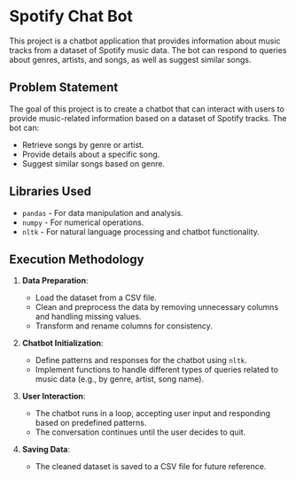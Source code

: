 # Spotify Chat Bot

This project is a chatbot application that provides information about music tracks from a dataset of Spotify music data. The bot can respond to queries about genres, artists, and songs, as well as suggest similar songs.

## Problem Statement

The goal of this project is to create a chatbot that can interact with users to provide music-related information based on a dataset of Spotify tracks. The bot can:
- Retrieve songs by genre or artist.
- Provide details about a specific song.
- Suggest similar songs based on genre.

## Libraries Used

- `pandas` - For data manipulation and analysis.
- `numpy` - For numerical operations.
- `nltk` - For natural language processing and chatbot functionality.

## Execution Methodology

1. **Data Preparation**:
   - Load the dataset from a CSV file.
   - Clean and preprocess the data by removing unnecessary columns and handling missing values.
   - Transform and rename columns for consistency.

2. **Chatbot Initialization**:
   - Define patterns and responses for the chatbot using `nltk`.
   - Implement functions to handle different types of queries related to music data (e.g., by genre, artist, song name).

3. **User Interaction**:
   - The chatbot runs in a loop, accepting user input and responding based on predefined patterns.
   - The conversation continues until the user decides to quit.

4. **Saving Data**:
   - The cleaned dataset is saved to a CSV file for future reference.

